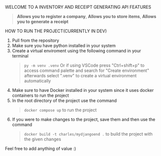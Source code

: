 WELCOME TO A INVENTORY AND RECEIPT GENERATING API
FEATURES
   >**Allows you to register a company**,
   >**Allows you to store items**,
   >**Allows you to generate a receipt**

HOW TO RUN THE PROJECT(CURRENTLY IN DEV)
1. Pull from the repository
2. Make sure you have python installed in your system
3. Create a virtual enviroment using the following command in your terminal
   >``py -m venv .venv``
   Or if using VSCode press "Ctrl+shift+p" to access command palette and search for "Create environment"
   afterwards select ".venv" to create a virtual environment automatically
4. Make sure to have Docker installed in your system since it uses docker containers to run the project
5. In the root directory of the project use the command
   > ``docker compose up``
   to run the project
6. If you were to make changes to the project, save them and then use the command
   >``docker build -t charles/mydjangoend .``
   to build the project with the given changes

Feel free to add anything of value :)
